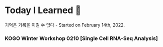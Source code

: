 # Today I Learned 📒
기억은 기록을 이길 수 없다 - Started on February 14th, 2022.

### KOGO Winter Workshop 0210 [Single Cell RNA-Seq Analysis]
